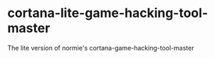 # cortana-lite-game-hacking-tool-master
 The lite version of normie's cortana-game-hacking-tool-master
